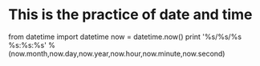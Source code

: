 # This is the practice of date and time

from datetime import datetime
now = datetime.now()
print '%s/%s/%s %s:%s:%s' % (now.month,now.day,now.year,now.hour,now.minute,now.second)
